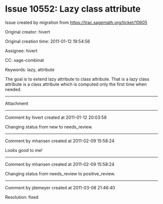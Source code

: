 # Issue 10552: Lazy class attribute

Issue created by migration from https://trac.sagemath.org/ticket/10605

Original creator: hivert

Original creation time: 2011-01-12 19:54:56

Assignee: hivert

CC:  sage-combinat

Keywords: lazy, attribute

The goal is to extend lazy attribute to class attribute. That is a lazy class attribute is a class attribute which is computed only the first time when needed.


---

Attachment


---

Comment by hivert created at 2011-01-12 20:03:58

Changing status from new to needs_review.


---

Comment by mhansen created at 2011-02-09 15:58:24

Looks good to me!


---

Comment by mhansen created at 2011-02-09 15:58:24

Changing status from needs_review to positive_review.


---

Comment by jdemeyer created at 2011-03-08 21:46:40

Resolution: fixed
